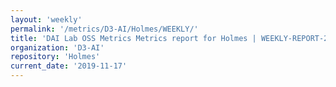 ```yaml
---
layout: 'weekly'
permalink: '/metrics/D3-AI/Holmes/WEEKLY/'
title: 'DAI Lab OSS Metrics Metrics report for Holmes | WEEKLY-REPORT-2019-11-17'
organization: 'D3-AI'
repository: 'Holmes'
current_date: '2019-11-17'
---
```

